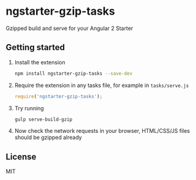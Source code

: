 # ngstarter-gzip-tasks
Gzipped build and serve for your Angular 2 Starter

## Getting started
1. Install the extension
    ```bash
    npm install ngstarter-gzip-tasks --save-dev
    ```

2. Require the extension in any tasks file, for example in `tasks/serve.js`
    ```js
    require('ngstarter-gzip-tasks');
    ```

3. Try running
    ```bash
    gulp serve-build-gzip
    ```

4. Now check the network requests in your browser, HTML/CSS/JS files should be gzipped already

## License
MIT

